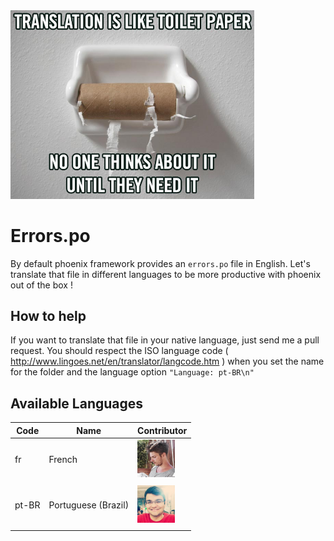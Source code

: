 <img src="https://github.com/GesJeremie/phoenix-framework-errors-po/blob/master/meme.jpg?raw=true" width="390">

# Errors.po 

By default phoenix framework provides an ```errors.po``` file in English. Let's translate that file in different languages to be more productive with phoenix out of the box !

## How to help
If you want to translate that file in your native language, just send me a pull request. You should respect the ISO language code ( http://www.lingoes.net/en/translator/langcode.htm ) when you set the name for the folder and the language option ```"Language: pt-BR\n"```

## Available Languages

| Code  | Name                | Contributor |
|-------|---------------------|----------------|
| fr    | French              | <a href="https://github.com/GesJeremie"><img src="https://github.com/GesJeremie/phoenix-framework-errors-po/blob/master/contributors/GesJeremie.jpeg?raw=true" width="60"></a>
             |
| pt-BR | Portuguese (Brazil) | <a href="https://github.com/fladson"><img src="https://github.com/GesJeremie/phoenix-framework-errors-po/blob/master/contributors/fladson.jpeg?raw=true" width="60"></a>             |
|       |                     |                |
